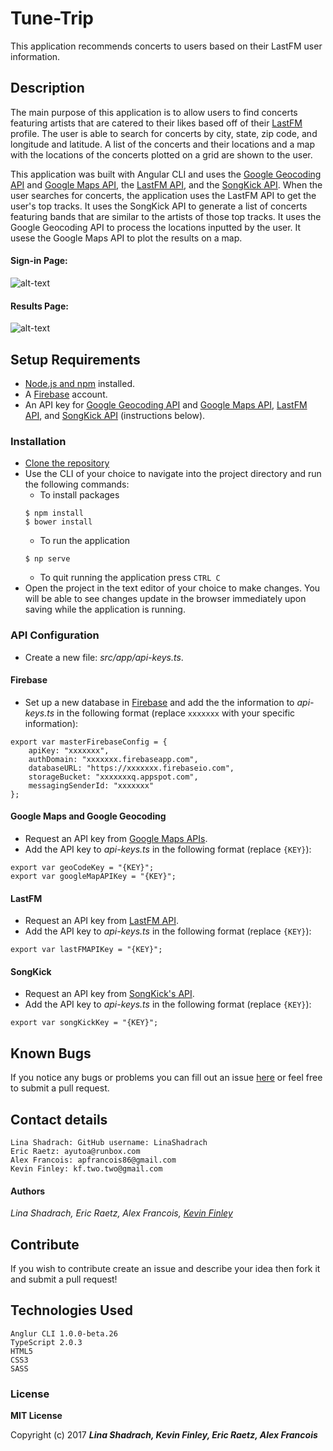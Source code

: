 # Tune-Trip

This application recommends concerts to users based on their LastFM user information. 


## Description

The main purpose of this application is to allow users to find concerts featuring artists that are catered to their likes based off of their [LastFM](http://www.last.fm/) profile. The user is able to search for concerts by city, state, zip code, and longitude and latitude. A list of the concerts and their locations and a map with the locations of the concerts plotted on a grid are shown to the user.

This application was built with Angular CLI and uses the [Google Geocoding API](https://developers.google.com/maps/documentation/geocoding/start) and [Google Maps API](https://developers.google.com/maps/), the [LastFM API](http://www.last.fm/api), and the [SongKick API](http://www.songkick.com/api_key_requests/new). When the user searches for concerts, the application uses the LastFM API to get the user's top tracks. It uses the SongKick API to generate a list of concerts featuring bands that are similar to the artists of those top tracks. It uses the Google Geocoding API to process the locations inputted by the user. It usese the Google Maps API to plot the results on a map.

#### Sign-in Page:

![alt-text](https://github.com/LinaShadrach/tune-trip/blob/master/sign-in-page-img.png)

#### Results Page:

![alt-text](https://github.com/LinaShadrach/tune-trip/blob/master/results-page-img.png)

## Setup Requirements

* [Node.js and npm](https://nodejs.org/en/download/) installed. 
* A [Firebase](https://firebase.google.com/) account.
* An API key for [Google Geocoding API](https://developers.google.com/maps/documentation/geocoding/start) and [Google Maps API](https://developers.google.com/maps/), [LastFM API](http://www.last.fm/api), and [SongKick API](http://www.songkick.com/api_key_requests/new) (instructions below).

### Installation

* [Clone the repository](https://github.com/LinaShadrach/tune-trip)
* Use the CLI of your choice to navigate into the project directory and run the following commands:
  * To install packages
  ```
  $ npm install
  $ bower install
  ```
  * To run the application
  ```
  $ np serve
  ```
  * To quit running the application press `CTRL C`
* Open the project in the text editor of your choice to make changes. You will be able to see changes update in the browser immediately upon saving while the application is running. 

### API Configuration

* Create a new file: _src/app/api-keys.ts_. 

#### Firebase

* Set up a new database in [Firebase](https://firebase.google.com/) and add the the information to _api-keys.ts_ in the following format (replace `xxxxxxx` with your specific information):

```
export var masterFirebaseConfig = {
    apiKey: "xxxxxxx",
    authDomain: "xxxxxxx.firebaseapp.com",
    databaseURL: "https://xxxxxxx.firebaseio.com",
    storageBucket: "xxxxxxxq.appspot.com",
    messagingSenderId: "xxxxxxx"
};
```
#### Google Maps and Google Geocoding

* Request an API key from [Google Maps APIs](https://developers.google.com/maps/documentation/javascript/get-api-key).
* Add the API key to _api-keys.ts_ in the following format (replace `{KEY}`):

```
export var geoCodeKey = "{KEY}";
export var googleMapAPIKey = "{KEY}";
```

#### LastFM

* Request an API key from [LastFM API](http://www.last.fm/api).
* Add the API key to _api-keys.ts_ in the following format (replace `{KEY}`):
```
export var lastFMAPIKey = "{KEY}";
```
#### SongKick

* Request an API key from [SongKick's API](http://www.songkick.com/api_key_requests/new).
* Add the API key to _api-keys.ts_ in the following format (replace `{KEY}`):
```
export var songKickKey = "{KEY}";
```

## Known Bugs

If you notice any bugs or problems you can fill out an issue [here](http://www.github.com/kftwotwo/tune-trip/issues) or feel free to submit a pull request.

## Contact details

```
Lina Shadrach: GitHub username: LinaShadrach
Eric Raetz: ayutoa@runbox.com
Alex Francois: apfrancois86@gmail.com
Kevin Finley: kf.two.two@gmail.com
```

#### Authors

 _Lina Shadrach, Eric Raetz, Alex Francois, [Kevin Finley](http://www.kfinley.com)_
 
## Contribute

If you wish to contribute create an issue and describe your idea then fork it and submit a pull request!

## Technologies Used

```
Anglur CLI 1.0.0-beta.26
TypeScript 2.0.3
HTML5
CSS3
SASS
```
### License

**MIT License**

Copyright (c) 2017 **_Lina Shadrach, Kevin Finley, Eric Raetz, Alex Francois_**
